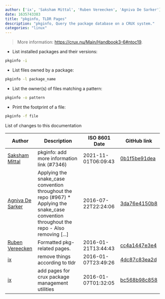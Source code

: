 ```yaml
---
author: ['ix', 'Saksham Mittal', 'Ruben Vereecken', 'Agniva De Sarker']
date: 1635743383
title: "pkginfo, TLDR Pages"
description: "pkginfo, Query the package database on a CRUX system."
categories: "linux"
---
```

> More information: <https://crux.nu/Main/Handbook3-6#ntoc19>.

- List installed packages and their versions:

```bash
pkginfo -i
```

- List files owned by a package:

```bash
pkginfo -l package_name
```

- List the owner(s) of files matching a pattern:

```bash
pkginfo -o pattern
```

- Print the footprint of a file:

```bash
pkginfo -f file
```
List of changes to this documentation


Author | Description | ISO 8601 Date | GitHub link
------|-----|-----|-----
[Saksham Mittal](mailto:gotlougit@users.noreply.github.com) | pkginfo: add more information link (#7346) | 2021-11-01T06:09:43 | [0b1f5be91dea](https://github.com/tldr-pages/tldr/commit/0b1f5be91dea7c296549aa1d67c130da06535d95)
[Agniva De Sarker](mailto:agnivade@yahoo.co.in) | Applying the snake_case convention throughout the repo (#967) * Applying the snake_case convention throughout the repo - Also removing [...] | 2016-07-22T22:24:06 | [3da76e4150b8](https://github.com/tldr-pages/tldr/commit/3da76e4150b8631fd74aabfcc953cc23731b6bb8)
[Ruben Vereecken](mailto:rubenvereecken@gmail.com) | Formatted pkg-related pages. | 2016-01-21T13:44:43 | [cc4a1447e3e4](https://github.com/tldr-pages/tldr/commit/cc4a1447e3e4da262b82684a2102956db9ae549c)
[ix](mailto:arcetera@cock.li) | remove things according to tldr | 2016-01-07T23:49:26 | [4dc87c83ea2d](https://github.com/tldr-pages/tldr/commit/4dc87c83ea2dc1901ffabaabec407adcbefb99f6)
[ix](mailto:arcetera@cock.li) | add pages for crux package management utilities | 2016-01-07T01:32:05 | [bc568b98c858](https://github.com/tldr-pages/tldr/commit/bc568b98c8580e64a6538c9335a28a44d47dd36d)

